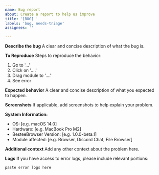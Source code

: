 ```yaml
---
name: Bug report
about: Create a report to help us improve
title: '[BUG] '
labels: 'bug, needs-triage'
assignees: ''

---
```


**Describe the bug**
A clear and concise description of what the bug is.

**To Reproduce**
Steps to reproduce the behavior:
1. Go to '...'
2. Click on '....'
3. Drag module to '....'
4. See error

**Expected behavior**
A clear and concise description of what you expected to happen.

**Screenshots**
If applicable, add screenshots to help explain your problem.

**System Information:**
 - OS: [e.g. macOS 14.0]
 - Hardware: [e.g. MacBook Pro M2]
 - BesteeBrowser Version: [e.g. 1.0.0-beta.1]
 - Module affected: [e.g. Browser, Discord Chat, File Browser]

**Additional context**
Add any other context about the problem here.

**Logs**
If you have access to error logs, please include relevant portions:
```
paste error logs here
```